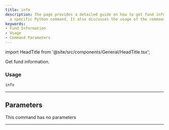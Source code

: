 ```yaml
---
title: info
description: The page provides a detailed guide on how to get fund information using
  a specific Python command. It also discusses the usage of the command and its parameters.
keywords:
- Fund Information
- Usage
- Command Parameters
---
```


import HeadTitle from '@site/src/components/General/HeadTitle.tsx';

<HeadTitle title="funds /info - Reference | OpenBB Terminal Docs" />

Get fund information.

### Usage

```python
info
```

---

## Parameters

This command has no parameters


---

